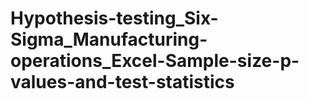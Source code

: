 # Hypothesis-testing_Six-Sigma_Manufacturing-operations_Excel-Sample-size-p-values-and-test-statistics